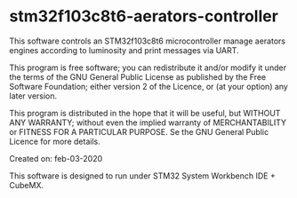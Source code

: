 # stm32f103c8t6-aerators-controller

This software controls an STM32f103c8t6 microcontroller manage aerators engines according to luminosity and print messages via UART.

This program is free software; you can redistribute it and/or modify it under the terms of the GNU General Public License as published by the Free Software Foundation; either version 2 of the Licence, or (at your option) any later version.

This program is distributed in the hope that it will be useful, but WITHOUT ANY WARRANTY; without even the implied warranty of MERCHANTABILITY or FITNESS FOR A PARTICULAR PURPOSE. Se the GNU General Public Licence for more details.

Created on: feb-03-2020

This software is designed to run under STM32 System Workbench IDE + CubeMX.
